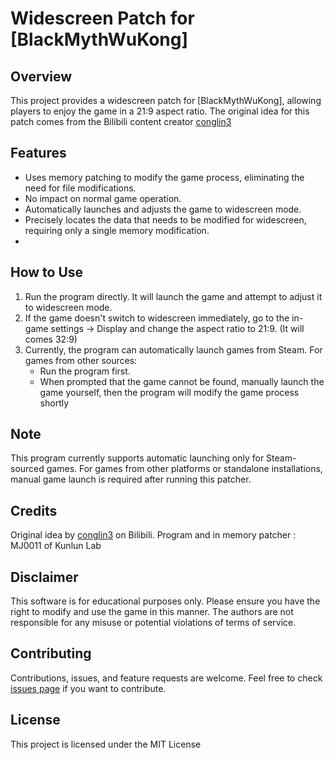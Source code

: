 # Widescreen Patch for [BlackMythWuKong]

## Overview

This project provides a widescreen patch for [BlackMythWuKong], allowing players to enjoy the game in a 21:9 aspect ratio. The original idea for this patch comes from the Bilibili content creator [conglin3](https://space.bilibili.com/543249142)

## Features

- Uses memory patching to modify the game process, eliminating the need for file modifications.
- No impact on normal game operation.
- Automatically launches and adjusts the game to widescreen mode.
- Precisely locates the data that needs to be modified for widescreen, requiring only a single memory modification.
- 
## How to Use

1. Run the program directly. It will launch the game and attempt to adjust it to widescreen mode.
2. If the game doesn't switch to widescreen immediately, go to the in-game settings -> Display and change the aspect ratio to 21:9. (It will comes 32:9)
3. Currently, the program can automatically launch games from Steam. For games from other sources:
   - Run the program first.
   - When prompted that the game cannot be found, manually launch the game yourself, then the program will modify the game process shortly

## Note

This program currently supports automatic launching only for Steam-sourced games. For games from other platforms or standalone installations, manual game launch is required after running this patcher.

## Credits

Original idea by [conglin3](https://space.bilibili.com/543249142) on Bilibili.
Program and in memory patcher : MJ0011 of Kunlun Lab

## Disclaimer

This software is for educational purposes only. Please ensure you have the right to modify and use the game in this manner. The authors are not responsible for any misuse or potential violations of terms of service.

## Contributing

Contributions, issues, and feature requests are welcome. Feel free to check [issues page](link-to-your-issues-page) if you want to contribute.

## License

This project is licensed under the MIT License
